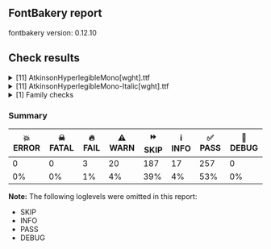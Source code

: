 ## FontBakery report

fontbakery version: 0.12.10





## Check results



<details><summary>[11] AtkinsonHyperlegibleMono[wght].ttf</summary>
<div>
<details>
    <summary>🔥 <b>FAIL</b> Combined length of family and style must not exceed 32 characters. <a href="https://fontbakery.readthedocs.io/en/stable/fontbakery/checks/googlefonts.name.html#"></a></summary>
    <div>







* 🔥 **FAIL** <p>Name ID 4 'Atkinson Hyperlegible Mono ExtraLight' exceeds 32 characters. This has been found to cause problems with the dropdown menu in old versions of Microsoft Word as well as shaping issues for some accented letters in Microsoft Word on Windows 10 and 11.</p>
 [code: nameid4-too-long]



* 🔥 **FAIL** <p>Variable font instance name 'Atkinson Hyperlegible Mono ExtraLight ExtraLight' formed by space-separated concatenation of font family name (nameID 1) and instance subfamily nameID 257 exceeds 32 characters.</p>
<p>This has been found to cause shaping issues for some accented letters in Microsoft Word on Windows 10 and 11.</p>
 [code: instance-too-long]



* 🔥 **FAIL** <p>Variable font instance name 'Atkinson Hyperlegible Mono ExtraLight ExtraLight' formed by space-separated concatenation of font family name (nameID 1) and instance subfamily nameID 257 exceeds 32 characters.</p>
<p>This has been found to cause shaping issues for some accented letters in Microsoft Word on Windows 10 and 11.</p>
 [code: instance-too-long]



* 🔥 **FAIL** <p>Variable font instance name 'Atkinson Hyperlegible Mono ExtraLight Light' formed by space-separated concatenation of font family name (nameID 1) and instance subfamily nameID 259 exceeds 32 characters.</p>
<p>This has been found to cause shaping issues for some accented letters in Microsoft Word on Windows 10 and 11.</p>
 [code: instance-too-long]



* 🔥 **FAIL** <p>Variable font instance name 'Atkinson Hyperlegible Mono ExtraLight Light' formed by space-separated concatenation of font family name (nameID 1) and instance subfamily nameID 259 exceeds 32 characters.</p>
<p>This has been found to cause shaping issues for some accented letters in Microsoft Word on Windows 10 and 11.</p>
 [code: instance-too-long]



* 🔥 **FAIL** <p>Variable font instance name 'Atkinson Hyperlegible Mono ExtraLight Regular' formed by space-separated concatenation of font family name (nameID 1) and instance subfamily nameID 261 exceeds 32 characters.</p>
<p>This has been found to cause shaping issues for some accented letters in Microsoft Word on Windows 10 and 11.</p>
 [code: instance-too-long]



* 🔥 **FAIL** <p>Variable font instance name 'Atkinson Hyperlegible Mono ExtraLight Regular' formed by space-separated concatenation of font family name (nameID 1) and instance subfamily nameID 261 exceeds 32 characters.</p>
<p>This has been found to cause shaping issues for some accented letters in Microsoft Word on Windows 10 and 11.</p>
 [code: instance-too-long]



* 🔥 **FAIL** <p>Variable font instance name 'Atkinson Hyperlegible Mono ExtraLight Medium' formed by space-separated concatenation of font family name (nameID 1) and instance subfamily nameID 263 exceeds 32 characters.</p>
<p>This has been found to cause shaping issues for some accented letters in Microsoft Word on Windows 10 and 11.</p>
 [code: instance-too-long]



* 🔥 **FAIL** <p>Variable font instance name 'Atkinson Hyperlegible Mono ExtraLight Medium' formed by space-separated concatenation of font family name (nameID 1) and instance subfamily nameID 263 exceeds 32 characters.</p>
<p>This has been found to cause shaping issues for some accented letters in Microsoft Word on Windows 10 and 11.</p>
 [code: instance-too-long]



* 🔥 **FAIL** <p>Variable font instance name 'Atkinson Hyperlegible Mono ExtraLight SemiBold' formed by space-separated concatenation of font family name (nameID 1) and instance subfamily nameID 265 exceeds 32 characters.</p>
<p>This has been found to cause shaping issues for some accented letters in Microsoft Word on Windows 10 and 11.</p>
 [code: instance-too-long]



* 🔥 **FAIL** <p>Variable font instance name 'Atkinson Hyperlegible Mono ExtraLight SemiBold' formed by space-separated concatenation of font family name (nameID 1) and instance subfamily nameID 265 exceeds 32 characters.</p>
<p>This has been found to cause shaping issues for some accented letters in Microsoft Word on Windows 10 and 11.</p>
 [code: instance-too-long]



* 🔥 **FAIL** <p>Variable font instance name 'Atkinson Hyperlegible Mono ExtraLight Bold' formed by space-separated concatenation of font family name (nameID 1) and instance subfamily nameID 267 exceeds 32 characters.</p>
<p>This has been found to cause shaping issues for some accented letters in Microsoft Word on Windows 10 and 11.</p>
 [code: instance-too-long]



* 🔥 **FAIL** <p>Variable font instance name 'Atkinson Hyperlegible Mono ExtraLight Bold' formed by space-separated concatenation of font family name (nameID 1) and instance subfamily nameID 267 exceeds 32 characters.</p>
<p>This has been found to cause shaping issues for some accented letters in Microsoft Word on Windows 10 and 11.</p>
 [code: instance-too-long]



* 🔥 **FAIL** <p>Variable font instance name 'Atkinson Hyperlegible Mono ExtraLight ExtraBold' formed by space-separated concatenation of font family name (nameID 1) and instance subfamily nameID 269 exceeds 32 characters.</p>
<p>This has been found to cause shaping issues for some accented letters in Microsoft Word on Windows 10 and 11.</p>
 [code: instance-too-long]



* 🔥 **FAIL** <p>Variable font instance name 'Atkinson Hyperlegible Mono ExtraLight ExtraBold' formed by space-separated concatenation of font family name (nameID 1) and instance subfamily nameID 269 exceeds 32 characters.</p>
<p>This has been found to cause shaping issues for some accented letters in Microsoft Word on Windows 10 and 11.</p>
 [code: instance-too-long]



* ⚠️ **WARN** <p>Name ID 6 'AtkinsonHyperlegibleMono-ExtraLight' exceeds 27 characters. This has been found to cause problems with PostScript printers, especially on Mac platforms.</p>
 [code: nameid6-too-long]



</div>
</details>

<details>
    <summary>⚠️ <b>WARN</b> Checking correctness of monospaced metadata. <a href="https://fontbakery.readthedocs.io/en/stable/fontbakery/checks/opentype.name.html#"></a></summary>
    <div>







* ⚠️ **WARN** <p>The OpenType spec recommends at <a href="https://learn.microsoft.com/en-us/typography/opentype/spec/recom#hhea-table">https://learn.microsoft.com/en-us/typography/opentype/spec/recom#hhea-table</a> that hhea.numberOfHMetrics be set to 3 but this font has 350 instead.
Please read <a href="https://github.com/fonttools/fonttools/issues/3014">https://github.com/fonttools/fonttools/issues/3014</a> to decide whether this makes sense for your font.</p>
 [code: bad-numberOfHMetrics]



</div>
</details>

<details>
    <summary>⚠️ <b>WARN</b> Check accent of Lcaron, dcaron, lcaron, tcaron <a href="https://fontbakery.readthedocs.io/en/stable/fontbakery/checks/universal.html#"></a></summary>
    <div>









* ⚠️ **WARN** <p>dcaron is decomposed and therefore could not be checked. Please check manually.</p>
 [code: decomposed-outline]



</div>
</details>

<details>
    <summary>⚠️ <b>WARN</b> Check font contains no unreachable glyphs <a href="https://fontbakery.readthedocs.io/en/stable/fontbakery/checks/universal.glyphset.html#"></a></summary>
    <div>







* ⚠️ **WARN** <p>The following glyphs could not be reached by codepoint or substitution rules:</p>
<pre><code>- uni0328.alt
</code></pre>
 [code: unreachable-glyphs]



</div>
</details>

<details>
    <summary>⚠️ <b>WARN</b> Validate size, and resolution of article images, and ensure article page has minimum length and includes visual assets. <a href="https://fontbakery.readthedocs.io/en/stable/fontbakery/checks/googlefonts.article.html#"></a></summary>
    <div>







* ⚠️ **WARN** <p>Family metadata at fonts/variable does not have an article.</p>
 [code: lacks-article]



</div>
</details>

<details>
    <summary>⚠️ <b>WARN</b> Check for codepoints not covered by METADATA subsets. <a href="https://fontbakery.readthedocs.io/en/stable/fontbakery/checks/googlefonts.subsets.html#"></a></summary>
    <div>







* ⚠️ **WARN** <p>The following codepoints supported by the font are not covered by
any subsets defined in the font's metadata file, and will never
be served. You can solve this by either manually adding additional
subset declarations to METADATA.pb, or by editing the glyphset
definitions.</p>
<ul>
<li>U+02D8 BREVE: try adding one of: canadian-aboriginal, yi</li>
<li>U+02D9 DOT ABOVE: try adding one of: canadian-aboriginal, yi</li>
<li>U+02DB OGONEK: try adding one of: canadian-aboriginal, yi</li>
<li>U+0302 COMBINING CIRCUMFLEX ACCENT: try adding one of: tifinagh, cherokee, coptic, math</li>
<li>U+0306 COMBINING BREVE: try adding one of: tifinagh, old-permic</li>
<li>U+0307 COMBINING DOT ABOVE: try adding one of: tai-le, hebrew, old-permic, todhri, math, malayalam, canadian-aboriginal, syriac, tifinagh, coptic, duployan</li>
<li>U+030A COMBINING RING ABOVE: try adding one of: duployan, syriac</li>
<li>U+030B COMBINING DOUBLE ACUTE ACCENT: try adding one of: cherokee, osage</li>
<li>U+030C COMBINING CARON: try adding one of: tai-le, cherokee</li>
<li>U+0326 COMBINING COMMA BELOW: try adding math</li>
<li>U+0327 COMBINING CEDILLA: try adding math</li>
<li>U+0328 COMBINING OGONEK: not included in any glyphset definition</li>
<li>U+0394 GREEK CAPITAL LETTER DELTA: try adding one of: elbasan, greek, math</li>
<li>U+03A9 GREEK CAPITAL LETTER OMEGA: try adding one of: elbasan, greek, math</li>
<li>U+03BC GREEK SMALL LETTER MU: try adding one of: greek, math</li>
<li>U+03C0 GREEK SMALL LETTER PI: try adding one of: greek, yi, math</li>
<li>U+2021 DOUBLE DAGGER: try adding adlam</li>
<li>U+2030 PER MILLE SIGN: try adding adlam</li>
<li>U+212E ESTIMATED SYMBOL: try adding math</li>
<li>U+2202 PARTIAL DIFFERENTIAL: try adding math</li>
<li>U+220F N-ARY PRODUCT: try adding math</li>
<li>U+2211 N-ARY SUMMATION: try adding math</li>
<li>U+2219 BULLET OPERATOR: try adding one of: tai-tham, symbols, yi, math</li>
<li>U+221A SQUARE ROOT: try adding math</li>
<li>U+221E INFINITY: try adding math</li>
<li>U+222B INTEGRAL: try adding math</li>
<li>U+2248 ALMOST EQUAL TO: try adding math</li>
<li>U+2260 NOT EQUAL TO: try adding math</li>
<li>U+2264 LESS-THAN OR EQUAL TO: try adding math</li>
<li>U+2265 GREATER-THAN OR EQUAL TO: try adding math</li>
<li>U+25CA LOZENGE: try adding one of: symbols, math</li>
<li>U+266A EIGHTH NOTE: try adding one of: symbols, music</li>
</ul>
<p>Or you can add the above codepoints to one of the subsets supported by the font: <code>latin</code>, <code>latin-ext</code></p>
 [code: unreachable-subsetting]



</div>
</details>

<details>
    <summary>⚠️ <b>WARN</b> Ensure dotted circle glyph is present and can attach marks. <a href="https://fontbakery.readthedocs.io/en/stable/fontbakery/checks/shaping.html#"></a></summary>
    <div>







* ⚠️ **WARN** <p>No dotted circle glyph present</p>
 [code: missing-dotted-circle]



</div>
</details>

<details>
    <summary>⚠️ <b>WARN</b> Ensure soft_dotted characters lose their dot when combined with marks that replace the dot. <a href="https://fontbakery.readthedocs.io/en/stable/fontbakery/checks/shaping.html#"></a></summary>
    <div>







* ⚠️ **WARN** <p>The dot of soft dotted characters used in orthographies <em>must</em> disappear in the following strings: į̀ į́ į̂ į̃ į̄ į̌</p>
<p>The dot of soft dotted characters <em>should</em> disappear in other cases, for example: į̆ į̇ į̈ į̊ į̋ į̦̀ į̦́ į̦̂ į̦̃ į̦̄ į̦̆ į̦̇ į̦̈ į̦̊ į̦̋ į̦̌ į̧̀ į̧́ į̧̂ į̧̃</p>
<p>Your font fully covers the following languages that require the soft-dotted feature: Dutch (Latn, 31,709,104 speakers), Lithuanian (Latn, 2,357,094 speakers).</p>
<p>Your font does <em>not</em> cover the following languages that require the soft-dotted feature: Basaa (Latn, 332,940 speakers), Bafut (Latn, 158,146 speakers), Teke-Ebo (Latn, 260,000 speakers), Bete-Bendi (Latn, 100,000 speakers), Vute (Latn, 21,000 speakers), Kaska (Latn, 125 speakers), Kpelle, Guinea (Latn, 622,000 speakers), Cicipu (Latn, 44,000 speakers), Ejagham (Latn, 120,000 speakers), Han (Latn, 6 speakers), Mango (Latn, 77,000 speakers), Zapotec (Latn, 490,000 speakers), Makaa (Latn, 221,000 speakers), Kom (Latn, 360,685 speakers), Southern Kisi (Latn, 360,000 speakers), Gulay (Latn, 250,478 speakers), Heiltsuk (Latn, 300 speakers), Ekpeye (Latn, 226,000 speakers), Aghem (Latn, 38,843 speakers), Yala (Latn, 200,000 speakers), Navajo (Latn, 166,319 speakers), Ebira (Latn, 2,200,000 speakers), Lugbara (Latn, 2,200,000 speakers), Avokaya (Latn, 100,000 speakers), Ma’di (Latn, 584,000 speakers), Ijo, Southeast (Latn, 2,471,000 speakers), Mfumte (Latn, 79,000 speakers), Ukrainian (Cyrl, 29,273,587 speakers), Igbo (Latn, 27,823,640 speakers), Dii (Latn, 71,000 speakers), Ngbaka (Latn, 1,020,000 speakers), Nzakara (Latn, 50,000 speakers), South Central Banda (Latn, 244,000 speakers), Mundani (Latn, 34,000 speakers), Koonzime (Latn, 40,000 speakers), Nateni (Latn, 100,000 speakers), Belarusian (Cyrl, 10,064,517 speakers), Dan (Latn, 1,099,244 speakers), Sar (Latn, 500,000 speakers), Fur (Latn, 1,230,163 speakers).</p>
 [code: soft-dotted]



</div>
</details>

<details>
    <summary>⚠️ <b>WARN</b> Are there any misaligned on-curve points? <a href="https://fontbakery.readthedocs.io/en/stable/fontbakery/checks/outline.html#"></a></summary>
    <div>







* ⚠️ **WARN** <p>The following glyphs have on-curve points which have potentially incorrect y coordinates:</p>
<pre><code>* G (U+0047): X=395.0,Y=-1.0 (should be at baseline 0?)

* Gbreve (U+011E): X=395.0,Y=-1.0 (should be at baseline 0?)

* uni0122 (U+0122): X=395.0,Y=-1.0 (should be at baseline 0?)

* Gdotaccent (U+0120): X=395.0,Y=-1.0 (should be at baseline 0?)

* Lcaron (U+013D): X=331.0,Y=669.0 (should be at cap-height 668?)

* Oslash (U+00D8): X=556.0,Y=670.0 (should be at cap-height 668?)

* uni1E9E (U+1E9E): X=452.0,Y=670.0 (should be at cap-height 668?)

* Uogonek (U+0172): X=226.0,Y=-1.5 (should be at baseline 0?)

* aacute (U+00E1): X=430.0,Y=670.0 (should be at cap-height 668?)

* agrave (U+00E0): X=190.0,Y=670.0 (should be at cap-height 668?)

* b (U+0062): X=258.0,Y=1.5 (should be at baseline 0?)

* cacute (U+0107): X=466.0,Y=670.0 (should be at cap-height 668?)

* eth (U+00F0): X=195.0,Y=670.0 (should be at cap-height 668?)

* eacute (U+00E9): X=446.0,Y=670.0 (should be at cap-height 668?)

* egrave (U+00E8): X=206.0,Y=670.0 (should be at cap-height 668?)

* iacute (U+00ED): X=431.0,Y=670.0 (should be at cap-height 668?)

* igrave (U+00EC): X=191.0,Y=670.0 (should be at cap-height 668?)

* uni006A0301: X=461.0,Y=670.0 (should be at cap-height 668?)

* nacute (U+0144): X=436.0,Y=670.0 (should be at cap-height 668?)

* oacute (U+00F3): X=436.0,Y=670.0 (should be at cap-height 668?)

* ograve (U+00F2): X=196.0,Y=670.0 (should be at cap-height 668?)

* oslash (U+00F8): X=106.0,Y=-1.0 (should be at baseline 0?)

* p (U+0070): X=258.0,Y=1.5 (should be at baseline 0?)

* thorn (U+00FE): X=258.0,Y=1.5 (should be at baseline 0?)

* r (U+0072): X=520.0,Y=494.0 (should be at x-height 496?)

* racute (U+0155): X=435.0,Y=670.0 (should be at cap-height 668?)

* s (U+0073): X=236.5,Y=1.0 (should be at baseline 0?)

* sacute (U+015B): X=236.5,Y=1.0 (should be at baseline 0?)

* sacute (U+015B): X=434.0,Y=670.0 (should be at cap-height 668?)

* scaron (U+0161): X=236.5,Y=1.0 (should be at baseline 0?)

* uni0219 (U+0219): X=236.5,Y=1.0 (should be at baseline 0?)

* uni0163 (U+0163): X=315.0,Y=1.0 (should be at baseline 0?)

* uacute (U+00FA): X=434.0,Y=670.0 (should be at cap-height 668?)

* ugrave (U+00F9): X=194.0,Y=670.0 (should be at cap-height 668?)

* wacute (U+1E83): X=436.0,Y=670.0 (should be at cap-height 668?)

* wgrave (U+1E81): X=196.0,Y=670.0 (should be at cap-height 668?)

* yacute (U+00FD): X=436.0,Y=670.0 (should be at cap-height 668?)

* ygrave (U+1EF3): X=196.0,Y=670.0 (should be at cap-height 668?)

* zacute (U+017A): X=447.0,Y=670.0 (should be at cap-height 668?)

* ordfeminine (U+00AA): X=227.0,Y=667.0 (should be at cap-height 668?)

* uni03BC (U+03BC): X=369.0,Y=2.0 (should be at baseline 0?)

* uni03BC (U+03BC): X=225.0,Y=1.0 (should be at baseline 0?)

* exclam (U+0021): X=283.0,Y=2.0 (should be at baseline 0?)

* exclam (U+0021): X=349.5,Y=2.0 (should be at baseline 0?)

* exclamdown (U+00A1): X=289.0,Y=1.0 (should be at baseline 0?)

* exclamdown (U+00A1): X=343.0,Y=1.0 (should be at baseline 0?)

* question (U+003F): X=266.0,Y=2.0 (should be at baseline 0?)

* question (U+003F): X=332.5,Y=2.0 (should be at baseline 0?)

* asterisk (U+002A): X=295.0,Y=666.0 (should be at cap-height 668?)

* asterisk (U+002A): X=338.0,Y=666.0 (should be at cap-height 668?)

* braceleft (U+007B): X=252.5,Y=668.5 (should be at cap-height 668?)

* braceleft (U+007B): X=469.0,Y=666.0 (should be at cap-height 668?)

* braceleft (U+007B): X=341.0,Y=666.0 (should be at cap-height 668?)

* braceright (U+007D): X=291.0,Y=666.0 (should be at cap-height 668?)

* braceright (U+007D): X=163.0,Y=666.0 (should be at cap-height 668?)

* braceright (U+007D): X=379.5,Y=668.5 (should be at cap-height 668?)

* ampersand (U+0026): X=348.5,Y=667.0 (should be at cap-height 668?)

* dollar (U+0024): X=410.0,Y=666.0 (should be at cap-height 668?)

* integral (U+222B): X=349.0,Y=669.0 (should be at cap-height 668?)

* integral (U+222B): X=459.5,Y=666.5 (should be at cap-height 668?)

* partialdiff (U+2202): X=388.0,Y=-1.0 (should be at baseline 0?)

* gravecomb (U+0300): X=247.0,Y=670.0 (should be at cap-height 668?)

* acutecomb (U+0301): X=386.0,Y=670.0 (should be at cap-height 668?)

* uni030C.alt: X=295.0,Y=669.0 (should be at cap-height 668?)

* grave (U+0060): X=247.0,Y=670.0 (should be at cap-height 668?)

* acute (U+00B4): X=386.0,Y=670.0 (should be at cap-height 668?)

* three (U+0033): X=403.5,Y=669.5 (should be at cap-height 668?)
</code></pre>
 [code: found-misalignments]



</div>
</details>

<details>
    <summary>⚠️ <b>WARN</b> Ensure fonts have ScriptLangTags declared on the 'meta' table. <a href="https://fontbakery.readthedocs.io/en/stable/fontbakery/checks/googlefonts.meta.html#"></a></summary>
    <div>







* ⚠️ **WARN** <p>This font file does not have a 'meta' table.</p>
 [code: lacks-meta-table]



</div>
</details>

<details>
    <summary>⚠️ <b>WARN</b> Checking OS/2 achVendID. <a href="https://fontbakery.readthedocs.io/en/stable/fontbakery/checks/googlefonts.os2.html#"></a></summary>
    <div>







* ⚠️ **WARN** <p>OS/2 VendorID value 'NONE' is not yet recognized. If you registered it recently, then it's safe to ignore this warning message. Otherwise, you should set it to your own unique 4 character code, and register it with Microsoft at <a href="https://www.microsoft.com/typography/links/vendorlist.aspx">https://www.microsoft.com/typography/links/vendorlist.aspx</a></p>
 [code: unknown]



</div>
</details>
</div>
</details>

<details><summary>[11] AtkinsonHyperlegibleMono-Italic[wght].ttf</summary>
<div>
<details>
    <summary>🔥 <b>FAIL</b> Combined length of family and style must not exceed 32 characters. <a href="https://fontbakery.readthedocs.io/en/stable/fontbakery/checks/googlefonts.name.html#"></a></summary>
    <div>







* 🔥 **FAIL** <p>Name ID 4 'Atkinson Hyperlegible Mono ExtraLight' exceeds 32 characters. This has been found to cause problems with the dropdown menu in old versions of Microsoft Word as well as shaping issues for some accented letters in Microsoft Word on Windows 10 and 11.</p>
 [code: nameid4-too-long]



* 🔥 **FAIL** <p>Variable font instance name 'Atkinson Hyperlegible Mono ExtraLight ExtraLight Italic' formed by space-separated concatenation of font family name (nameID 1) and instance subfamily nameID 257 exceeds 32 characters.</p>
<p>This has been found to cause shaping issues for some accented letters in Microsoft Word on Windows 10 and 11.</p>
 [code: instance-too-long]



* 🔥 **FAIL** <p>Variable font instance name 'Atkinson Hyperlegible Mono ExtraLight ExtraLight Italic' formed by space-separated concatenation of font family name (nameID 1) and instance subfamily nameID 257 exceeds 32 characters.</p>
<p>This has been found to cause shaping issues for some accented letters in Microsoft Word on Windows 10 and 11.</p>
 [code: instance-too-long]



* 🔥 **FAIL** <p>Variable font instance name 'Atkinson Hyperlegible Mono ExtraLight Light Italic' formed by space-separated concatenation of font family name (nameID 1) and instance subfamily nameID 259 exceeds 32 characters.</p>
<p>This has been found to cause shaping issues for some accented letters in Microsoft Word on Windows 10 and 11.</p>
 [code: instance-too-long]



* 🔥 **FAIL** <p>Variable font instance name 'Atkinson Hyperlegible Mono ExtraLight Light Italic' formed by space-separated concatenation of font family name (nameID 1) and instance subfamily nameID 259 exceeds 32 characters.</p>
<p>This has been found to cause shaping issues for some accented letters in Microsoft Word on Windows 10 and 11.</p>
 [code: instance-too-long]



* 🔥 **FAIL** <p>Variable font instance name 'Atkinson Hyperlegible Mono ExtraLight Italic' formed by space-separated concatenation of font family name (nameID 1) and instance subfamily nameID 261 exceeds 32 characters.</p>
<p>This has been found to cause shaping issues for some accented letters in Microsoft Word on Windows 10 and 11.</p>
 [code: instance-too-long]



* 🔥 **FAIL** <p>Variable font instance name 'Atkinson Hyperlegible Mono ExtraLight Italic' formed by space-separated concatenation of font family name (nameID 1) and instance subfamily nameID 261 exceeds 32 characters.</p>
<p>This has been found to cause shaping issues for some accented letters in Microsoft Word on Windows 10 and 11.</p>
 [code: instance-too-long]



* 🔥 **FAIL** <p>Variable font instance name 'Atkinson Hyperlegible Mono ExtraLight Medium Italic' formed by space-separated concatenation of font family name (nameID 1) and instance subfamily nameID 263 exceeds 32 characters.</p>
<p>This has been found to cause shaping issues for some accented letters in Microsoft Word on Windows 10 and 11.</p>
 [code: instance-too-long]



* 🔥 **FAIL** <p>Variable font instance name 'Atkinson Hyperlegible Mono ExtraLight Medium Italic' formed by space-separated concatenation of font family name (nameID 1) and instance subfamily nameID 263 exceeds 32 characters.</p>
<p>This has been found to cause shaping issues for some accented letters in Microsoft Word on Windows 10 and 11.</p>
 [code: instance-too-long]



* 🔥 **FAIL** <p>Variable font instance name 'Atkinson Hyperlegible Mono ExtraLight SemiBold Italic' formed by space-separated concatenation of font family name (nameID 1) and instance subfamily nameID 265 exceeds 32 characters.</p>
<p>This has been found to cause shaping issues for some accented letters in Microsoft Word on Windows 10 and 11.</p>
 [code: instance-too-long]



* 🔥 **FAIL** <p>Variable font instance name 'Atkinson Hyperlegible Mono ExtraLight SemiBold Italic' formed by space-separated concatenation of font family name (nameID 1) and instance subfamily nameID 265 exceeds 32 characters.</p>
<p>This has been found to cause shaping issues for some accented letters in Microsoft Word on Windows 10 and 11.</p>
 [code: instance-too-long]



* 🔥 **FAIL** <p>Variable font instance name 'Atkinson Hyperlegible Mono ExtraLight Bold Italic' formed by space-separated concatenation of font family name (nameID 1) and instance subfamily nameID 267 exceeds 32 characters.</p>
<p>This has been found to cause shaping issues for some accented letters in Microsoft Word on Windows 10 and 11.</p>
 [code: instance-too-long]



* 🔥 **FAIL** <p>Variable font instance name 'Atkinson Hyperlegible Mono ExtraLight Bold Italic' formed by space-separated concatenation of font family name (nameID 1) and instance subfamily nameID 267 exceeds 32 characters.</p>
<p>This has been found to cause shaping issues for some accented letters in Microsoft Word on Windows 10 and 11.</p>
 [code: instance-too-long]



* 🔥 **FAIL** <p>Variable font instance name 'Atkinson Hyperlegible Mono ExtraLight ExtraBold Italic' formed by space-separated concatenation of font family name (nameID 1) and instance subfamily nameID 269 exceeds 32 characters.</p>
<p>This has been found to cause shaping issues for some accented letters in Microsoft Word on Windows 10 and 11.</p>
 [code: instance-too-long]



* 🔥 **FAIL** <p>Variable font instance name 'Atkinson Hyperlegible Mono ExtraLight ExtraBold Italic' formed by space-separated concatenation of font family name (nameID 1) and instance subfamily nameID 269 exceeds 32 characters.</p>
<p>This has been found to cause shaping issues for some accented letters in Microsoft Word on Windows 10 and 11.</p>
 [code: instance-too-long]



* ⚠️ **WARN** <p>Name ID 6 'AtkinsonHyperlegibleMono-ExtraLightItalic' exceeds 27 characters. This has been found to cause problems with PostScript printers, especially on Mac platforms.</p>
 [code: nameid6-too-long]



</div>
</details>

<details>
    <summary>⚠️ <b>WARN</b> Checking correctness of monospaced metadata. <a href="https://fontbakery.readthedocs.io/en/stable/fontbakery/checks/opentype.name.html#"></a></summary>
    <div>







* ⚠️ **WARN** <p>The OpenType spec recommends at <a href="https://learn.microsoft.com/en-us/typography/opentype/spec/recom#hhea-table">https://learn.microsoft.com/en-us/typography/opentype/spec/recom#hhea-table</a> that hhea.numberOfHMetrics be set to 3 but this font has 350 instead.
Please read <a href="https://github.com/fonttools/fonttools/issues/3014">https://github.com/fonttools/fonttools/issues/3014</a> to decide whether this makes sense for your font.</p>
 [code: bad-numberOfHMetrics]



</div>
</details>

<details>
    <summary>⚠️ <b>WARN</b> Check accent of Lcaron, dcaron, lcaron, tcaron <a href="https://fontbakery.readthedocs.io/en/stable/fontbakery/checks/universal.html#"></a></summary>
    <div>









* ⚠️ **WARN** <p>dcaron is decomposed and therefore could not be checked. Please check manually.</p>
 [code: decomposed-outline]



</div>
</details>

<details>
    <summary>⚠️ <b>WARN</b> Check font contains no unreachable glyphs <a href="https://fontbakery.readthedocs.io/en/stable/fontbakery/checks/universal.glyphset.html#"></a></summary>
    <div>







* ⚠️ **WARN** <p>The following glyphs could not be reached by codepoint or substitution rules:</p>
<pre><code>- uni0328.alt
</code></pre>
 [code: unreachable-glyphs]



</div>
</details>

<details>
    <summary>⚠️ <b>WARN</b> Validate size, and resolution of article images, and ensure article page has minimum length and includes visual assets. <a href="https://fontbakery.readthedocs.io/en/stable/fontbakery/checks/googlefonts.article.html#"></a></summary>
    <div>







* ⚠️ **WARN** <p>Family metadata at fonts/variable does not have an article.</p>
 [code: lacks-article]



</div>
</details>

<details>
    <summary>⚠️ <b>WARN</b> Check for codepoints not covered by METADATA subsets. <a href="https://fontbakery.readthedocs.io/en/stable/fontbakery/checks/googlefonts.subsets.html#"></a></summary>
    <div>







* ⚠️ **WARN** <p>The following codepoints supported by the font are not covered by
any subsets defined in the font's metadata file, and will never
be served. You can solve this by either manually adding additional
subset declarations to METADATA.pb, or by editing the glyphset
definitions.</p>
<ul>
<li>U+02D8 BREVE: try adding one of: canadian-aboriginal, yi</li>
<li>U+02D9 DOT ABOVE: try adding one of: canadian-aboriginal, yi</li>
<li>U+02DB OGONEK: try adding one of: canadian-aboriginal, yi</li>
<li>U+0302 COMBINING CIRCUMFLEX ACCENT: try adding one of: tifinagh, cherokee, coptic, math</li>
<li>U+0306 COMBINING BREVE: try adding one of: tifinagh, old-permic</li>
<li>U+0307 COMBINING DOT ABOVE: try adding one of: tai-le, hebrew, old-permic, todhri, math, malayalam, canadian-aboriginal, syriac, tifinagh, coptic, duployan</li>
<li>U+030A COMBINING RING ABOVE: try adding one of: duployan, syriac</li>
<li>U+030B COMBINING DOUBLE ACUTE ACCENT: try adding one of: cherokee, osage</li>
<li>U+030C COMBINING CARON: try adding one of: tai-le, cherokee</li>
<li>U+0326 COMBINING COMMA BELOW: try adding math</li>
<li>U+0327 COMBINING CEDILLA: try adding math</li>
<li>U+0328 COMBINING OGONEK: not included in any glyphset definition</li>
<li>U+0394 GREEK CAPITAL LETTER DELTA: try adding one of: elbasan, greek, math</li>
<li>U+03A9 GREEK CAPITAL LETTER OMEGA: try adding one of: elbasan, greek, math</li>
<li>U+03BC GREEK SMALL LETTER MU: try adding one of: greek, math</li>
<li>U+03C0 GREEK SMALL LETTER PI: try adding one of: greek, yi, math</li>
<li>U+2021 DOUBLE DAGGER: try adding adlam</li>
<li>U+2030 PER MILLE SIGN: try adding adlam</li>
<li>U+212E ESTIMATED SYMBOL: try adding math</li>
<li>U+2202 PARTIAL DIFFERENTIAL: try adding math</li>
<li>U+220F N-ARY PRODUCT: try adding math</li>
<li>U+2211 N-ARY SUMMATION: try adding math</li>
<li>U+2219 BULLET OPERATOR: try adding one of: tai-tham, symbols, yi, math</li>
<li>U+221A SQUARE ROOT: try adding math</li>
<li>U+221E INFINITY: try adding math</li>
<li>U+222B INTEGRAL: try adding math</li>
<li>U+2248 ALMOST EQUAL TO: try adding math</li>
<li>U+2260 NOT EQUAL TO: try adding math</li>
<li>U+2264 LESS-THAN OR EQUAL TO: try adding math</li>
<li>U+2265 GREATER-THAN OR EQUAL TO: try adding math</li>
<li>U+25CA LOZENGE: try adding one of: symbols, math</li>
<li>U+266A EIGHTH NOTE: try adding one of: symbols, music</li>
</ul>
<p>Or you can add the above codepoints to one of the subsets supported by the font: <code>latin</code>, <code>latin-ext</code></p>
 [code: unreachable-subsetting]



</div>
</details>

<details>
    <summary>⚠️ <b>WARN</b> Ensure dotted circle glyph is present and can attach marks. <a href="https://fontbakery.readthedocs.io/en/stable/fontbakery/checks/shaping.html#"></a></summary>
    <div>







* ⚠️ **WARN** <p>No dotted circle glyph present</p>
 [code: missing-dotted-circle]



</div>
</details>

<details>
    <summary>⚠️ <b>WARN</b> Ensure soft_dotted characters lose their dot when combined with marks that replace the dot. <a href="https://fontbakery.readthedocs.io/en/stable/fontbakery/checks/shaping.html#"></a></summary>
    <div>







* ⚠️ **WARN** <p>The dot of soft dotted characters used in orthographies <em>must</em> disappear in the following strings: į̀ į́ į̂ į̃ į̄ į̌</p>
<p>The dot of soft dotted characters <em>should</em> disappear in other cases, for example: į̆ į̇ į̈ į̊ į̋ į̦̀ į̦́ į̦̂ į̦̃ į̦̄ į̦̆ į̦̇ į̦̈ į̦̊ į̦̋ į̦̌ į̧̀ į̧́ į̧̂ į̧̃</p>
<p>Your font fully covers the following languages that require the soft-dotted feature: Dutch (Latn, 31,709,104 speakers), Lithuanian (Latn, 2,357,094 speakers).</p>
<p>Your font does <em>not</em> cover the following languages that require the soft-dotted feature: Basaa (Latn, 332,940 speakers), Bafut (Latn, 158,146 speakers), Teke-Ebo (Latn, 260,000 speakers), Bete-Bendi (Latn, 100,000 speakers), Vute (Latn, 21,000 speakers), Kaska (Latn, 125 speakers), Kpelle, Guinea (Latn, 622,000 speakers), Cicipu (Latn, 44,000 speakers), Ejagham (Latn, 120,000 speakers), Han (Latn, 6 speakers), Mango (Latn, 77,000 speakers), Zapotec (Latn, 490,000 speakers), Makaa (Latn, 221,000 speakers), Kom (Latn, 360,685 speakers), Southern Kisi (Latn, 360,000 speakers), Gulay (Latn, 250,478 speakers), Heiltsuk (Latn, 300 speakers), Ekpeye (Latn, 226,000 speakers), Aghem (Latn, 38,843 speakers), Yala (Latn, 200,000 speakers), Navajo (Latn, 166,319 speakers), Ebira (Latn, 2,200,000 speakers), Lugbara (Latn, 2,200,000 speakers), Avokaya (Latn, 100,000 speakers), Ma’di (Latn, 584,000 speakers), Ijo, Southeast (Latn, 2,471,000 speakers), Mfumte (Latn, 79,000 speakers), Ukrainian (Cyrl, 29,273,587 speakers), Igbo (Latn, 27,823,640 speakers), Dii (Latn, 71,000 speakers), Ngbaka (Latn, 1,020,000 speakers), Nzakara (Latn, 50,000 speakers), South Central Banda (Latn, 244,000 speakers), Mundani (Latn, 34,000 speakers), Koonzime (Latn, 40,000 speakers), Nateni (Latn, 100,000 speakers), Belarusian (Cyrl, 10,064,517 speakers), Dan (Latn, 1,099,244 speakers), Sar (Latn, 500,000 speakers), Fur (Latn, 1,230,163 speakers).</p>
 [code: soft-dotted]



</div>
</details>

<details>
    <summary>⚠️ <b>WARN</b> Are there any misaligned on-curve points? <a href="https://fontbakery.readthedocs.io/en/stable/fontbakery/checks/outline.html#"></a></summary>
    <div>







* ⚠️ **WARN** <p>The following glyphs have on-curve points which have potentially incorrect y coordinates:</p>
<pre><code>* Lcaron (U+013D): X=419.0,Y=669.0 (should be at cap-height 668?)

* Oslash (U+00D8): X=643.0,Y=670.0 (should be at cap-height 668?)

* uni1E9E (U+1E9E): X=316.5,Y=-1.0 (should be at baseline 0?)

* uni1E9E (U+1E9E): X=538.0,Y=670.0 (should be at cap-height 668?)

* a (U+0061): X=147.5,Y=2.0 (should be at baseline 0?)

* aacute (U+00E1): X=147.5,Y=2.0 (should be at baseline 0?)

* abreve (U+0103): X=147.5,Y=2.0 (should be at baseline 0?)

* acircumflex (U+00E2): X=147.5,Y=2.0 (should be at baseline 0?)

* adieresis (U+00E4): X=147.5,Y=2.0 (should be at baseline 0?)

* agrave (U+00E0): X=147.5,Y=2.0 (should be at baseline 0?)

* amacron (U+0101): X=147.5,Y=2.0 (should be at baseline 0?)

* aogonek (U+0105): X=147.5,Y=2.0 (should be at baseline 0?)

* aring (U+00E5): X=147.5,Y=2.0 (should be at baseline 0?)

* atilde (U+00E3): X=147.5,Y=2.0 (should be at baseline 0?)

* ae (U+00E6): X=48.5,Y=1.0 (should be at baseline 0?)

* oslash (U+00F8): X=55.0,Y=-1.0 (should be at baseline 0?)

* r (U+0072): X=573.0,Y=494.0 (should be at x-height 496?)

* s (U+0073): X=211.0,Y=1.5 (should be at baseline 0?)

* s (U+0073): X=421.5,Y=495.5 (should be at x-height 496?)

* sacute (U+015B): X=211.0,Y=1.5 (should be at baseline 0?)

* scaron (U+0161): X=211.0,Y=1.5 (should be at baseline 0?)

* uni0219 (U+0219): X=211.0,Y=1.5 (should be at baseline 0?)

* uni0163 (U+0163): X=272.0,Y=2.0 (should be at baseline 0?)

* uni03BC (U+03BC): X=190.0,Y=-1.5 (should be at baseline 0?)

* exclam (U+0021): X=238.0,Y=2.0 (should be at baseline 0?)

* exclam (U+0021): X=304.5,Y=2.0 (should be at baseline 0?)

* exclamdown (U+00A1): X=237.0,Y=1.0 (should be at baseline 0?)

* exclamdown (U+00A1): X=291.0,Y=1.0 (should be at baseline 0?)

* question (U+003F): X=464.0,Y=670.0 (should be at cap-height 668?)

* question (U+003F): X=220.0,Y=2.0 (should be at baseline 0?)

* question (U+003F): X=286.5,Y=2.0 (should be at baseline 0?)

* asterisk (U+002A): X=383.0,Y=666.0 (should be at cap-height 668?)

* asterisk (U+002A): X=426.0,Y=666.0 (should be at cap-height 668?)

* braceleft (U+007B): X=558.0,Y=666.0 (should be at cap-height 668?)

* braceleft (U+007B): X=420.0,Y=666.0 (should be at cap-height 668?)

* braceright (U+007D): X=371.0,Y=666.0 (should be at cap-height 668?)

* braceright (U+007D): X=253.0,Y=666.0 (should be at cap-height 668?)

* ampersand (U+0026): X=425.0,Y=666.0 (should be at cap-height 668?)

* section (U+00A7): X=466.5,Y=666.5 (should be at cap-height 668?)

* integral (U+222B): X=431.0,Y=669.0 (should be at cap-height 668?)

* uni030C.alt: X=385.0,Y=669.0 (should be at cap-height 668?)

* three (U+0033): X=465.0,Y=670.0 (should be at cap-height 668?)
</code></pre>
 [code: found-misalignments]



</div>
</details>

<details>
    <summary>⚠️ <b>WARN</b> Ensure fonts have ScriptLangTags declared on the 'meta' table. <a href="https://fontbakery.readthedocs.io/en/stable/fontbakery/checks/googlefonts.meta.html#"></a></summary>
    <div>







* ⚠️ **WARN** <p>This font file does not have a 'meta' table.</p>
 [code: lacks-meta-table]



</div>
</details>

<details>
    <summary>⚠️ <b>WARN</b> Checking OS/2 achVendID. <a href="https://fontbakery.readthedocs.io/en/stable/fontbakery/checks/googlefonts.os2.html#"></a></summary>
    <div>







* ⚠️ **WARN** <p>OS/2 VendorID value 'NONE' is not yet recognized. If you registered it recently, then it's safe to ignore this warning message. Otherwise, you should set it to your own unique 4 character code, and register it with Microsoft at <a href="https://www.microsoft.com/typography/links/vendorlist.aspx">https://www.microsoft.com/typography/links/vendorlist.aspx</a></p>
 [code: unknown]



</div>
</details>
</div>
</details>

<details><summary>[1] Family checks</summary>
<div>
<details>
    <summary>🔥 <b>FAIL</b> OS/2.fsSelection bit 7 (USE_TYPO_METRICS) is set in all fonts. <a href="https://fontbakery.readthedocs.io/en/stable/fontbakery/checks/googlefonts.os2.html#"></a></summary>
    <div>







* 🔥 **FAIL** <p>OS/2.fsSelection bit 7 (USE_TYPO_METRICS) wasNOT set in the following fonts: ['fonts/variable/AtkinsonHyperlegibleMono[wght].ttf', 'fonts/variable/AtkinsonHyperlegibleMono-Italic[wght].ttf'].</p>
 [code: missing-os2-fsselection-bit7]



</div>
</details>
</div>
</details>




### Summary

| 💥 ERROR | ☠ FATAL | 🔥 FAIL | ⚠️ WARN | ⏩ SKIP | ℹ️ INFO | ✅ PASS | 🔎 DEBUG | 
| ---|---|---|---|---|---|---|---|
| 0 | 0 | 3 | 20 | 187 | 17 | 257 | 0 | 
| 0% | 0% | 1% | 4% | 39% | 4% | 53% | 0% | 



**Note:** The following loglevels were omitted in this report:


* SKIP
* INFO
* PASS
* DEBUG
